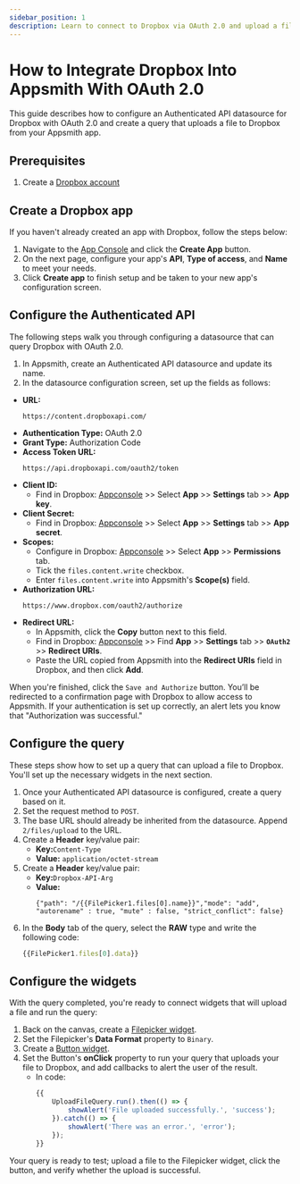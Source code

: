 ```yaml
---
sidebar_position: 1
description: Learn to connect to Dropbox via OAuth 2.0 and upload a file from your app.
---
```


# How to Integrate Dropbox Into Appsmith With OAuth 2.0

This guide describes how to configure an Authenticated API datasource for Dropbox with OAuth 2.0 and create a query that uploads a file to Dropbox from your Appsmith app.

## Prerequisites

1. Create a [Dropbox account](https://www.dropbox.com/register)

## Create a Dropbox app

If you haven't already created an app with Dropbox, follow the steps below:

1. Navigate to the [App Console](https://www.dropbox.com/developers/apps) and click the **Create App** button.
1. On the next page, configure your app's **API**, **Type of access**, and **Name** to meet your needs.
1. Click **Create app** to finish setup and be taken to your new app's configuration screen.

## Configure the Authenticated API

The following steps walk you through configuring a datasource that can query Dropbox with OAuth 2.0.

1. In Appsmith, create an Authenticated API datasource and update its name.
1. In the datasource configuration screen, set up the fields as follows: 

* **URL:**
    ```
    https://content.dropboxapi.com/
    ```
* **Authentication Type:**  OAuth 2.0 
* **Grant Type:**           Authorization Code  
* **Access Token URL:**
    ```
    https://api.dropboxapi.com/oauth2/token
    ```
* **Client ID:**
    * Find in Dropbox: [Appconsole](https://www.dropbox.com/developers/apps?\_tk=pilot\_lp&\_ad=topbar4&\_camp=myapps) >> Select **App** >> **Settings** tab >> **App key**.
* **Client Secret:**
    * Find in Dropbox: [Appconsole](https://www.dropbox.com/developers/apps?\_tk=pilot\_lp&\_ad=topbar4&\_camp=myapps) >> Select **App** >> **Settings** tab >> **App secret**.
* **Scopes:**
    * Configure in Dropbox: [Appconsole](https://www.dropbox.com/developers/apps?\_tk=pilot\_lp&\_ad=topbar4&\_camp=myapps) >> Select **App** >> **Permissions** tab.
    * Tick the `files.content.write` checkbox.
    * Enter `files.content.write` into Appsmith's **Scope(s)** field.
* **Authorization URL:**
    ```
    https://www.dropbox.com/oauth2/authorize
    ```
* **Redirect URL:**
    * In Appsmith, click the **Copy** button next to this field. 
    * Find in Dropbox: [Appconsole](https://www.dropbox.com/developers/apps?\_tk=pilot\_lp&\_ad=topbar4&\_camp=myapps) >> Find **App** >> **Settings** tab >> **`OAuth2`** >> **Redirect URIs**.
    * Paste the URL copied from Appsmith into the **Redirect URIs** field in Dropbox, and then click **Add**.

When you're finished, click the `Save and Authorize` button. You’ll be redirected to a confirmation page with Dropbox to allow access to Appsmith. If your authentication is set up correctly, an alert lets you know that "Authorization was successful."

## Configure the query

These steps show how to set up a query that can upload a file to Dropbox. You'll set up the necessary widgets in the next section.

1. Once your Authenticated API datasource is configured, create a query based on it.
1. Set the request method to `POST`.
1. The base URL should already be inherited from the datasource. Append `2/files/upload` to the URL.
1. Create a **Header** key/value pair:
    * **Key:**`Content-Type`
    * **Value:** `application/octet-stream`
1. Create a **Header** key/value pair:
    * **Key:**`Dropbox-API-Arg`
    * **Value:**
        ```
        {"path": "/{{FilePicker1.files[0].name}}","mode": "add", "autorename" : true, "mute" : false, "strict_conflict": false}
        ```
1. In the **Body** tab of the query, select the **RAW** type and write the following code:
    ```javascript
    {{FilePicker1.files[0].data}}
    ```

## Configure the widgets

With the query completed, you're ready to connect widgets that will upload a file and run the query:

1. Back on the canvas, create a [Filepicker widget](/reference/widgets/filepicker).
1. Set the Filepicker's **Data Format** property to `Binary`.
1. Create a [Button widget](/reference/widgets/button).
1. Set the Button's **onClick** property to run your query that uploads your file to Dropbox, and add callbacks to alert the user of the result.
    * In code:
        ```javascript
        {{
            UploadFileQuery.run().then(() => {
                showAlert('File uploaded successfully.', 'success');
            }).catch(() => {
                showAlert('There was an error.', 'error');
            });
        }}
        ```

Your query is ready to test; upload a file to the Filepicker widget, click the button, and verify whether the upload is successful.